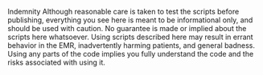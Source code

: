 Indemnity
Although reasonable care is taken to test the scripts before publishing, 
everything you see here is meant to be informational only, and should be used with caution. 
No guarantee is made or implied about the scripts here whatsoever. 
Using scripts described here may result in errant behavior in the EMR, 
inadvertently harming patients, and general badness. 
Using any parts of the code implies you fully understand the code and the risks associated with using it.
